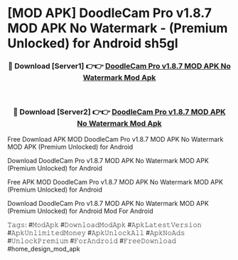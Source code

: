# [MOD APK] DoodleCam Pro v1.8.7 MOD APK No Watermark - (Premium Unlocked) for Android sh5gl



<div align="center">
<h3>🔴 Download [Server1] 👉👉 <a href="https://momento.my/?title=DoodleCam_Pro_v1.8.7_MOD_APK_No_Watermark">DoodleCam Pro v1.8.7 MOD APK No Watermark Mod Apk</a></h3><br>

<h3>🔴 Download [Server2] 👉👉 <a href="https://momento.my/?title=DoodleCam_Pro_v1.8.7_MOD_APK_No_Watermark">DoodleCam Pro v1.8.7 MOD APK No Watermark Mod Apk</a></h3>
</div>



Free Download APK MOD DoodleCam Pro v1.8.7 MOD APK No Watermark MOD APK (Premium Unlocked) for Android

Download DoodleCam Pro v1.8.7 MOD APK No Watermark MOD APK (Premium Unlocked) for Android

Free APK MOD DoodleCam Pro v1.8.7 MOD APK No Watermark MOD APK (Premium Unlocked) for Android

Download DoodleCam Pro v1.8.7 MOD APK No Watermark MOD APK (Premium Unlocked) for Android Mod For Android

𝚃𝚊𝚐𝚜: #𝙼𝚘𝚍𝙰𝚙𝚔 #𝙳𝚘𝚠𝚗𝚕𝚘𝚊𝚍𝙼𝚘𝚍𝙰𝚙𝚔 #𝙰𝚙𝚔𝙻𝚊𝚝𝚎𝚜𝚝𝚅𝚎𝚛𝚜𝚒𝚘𝚗 #𝙰𝚙𝚔𝚄𝚗𝚕𝚒𝚖𝚒𝚝𝚎𝚍𝙼𝚘𝚗𝚎𝚢 #𝙰𝚙𝚔𝚄𝚗𝚕𝚘𝚌𝚔𝙰𝚕𝚕 #𝙰𝚙𝚔𝙽𝚘𝙰𝚍𝚜 #𝚄𝚗𝚕𝚘𝚌𝚔𝙿𝚛𝚎𝚖𝚒𝚞𝚖 #𝙵𝚘𝚛𝙰𝚗𝚍𝚛𝚘𝚒𝚍 #𝙵𝚛𝚎𝚎𝙳𝚘𝚠𝚗𝚕𝚘𝚊𝚍 #home_design_mod_apk
